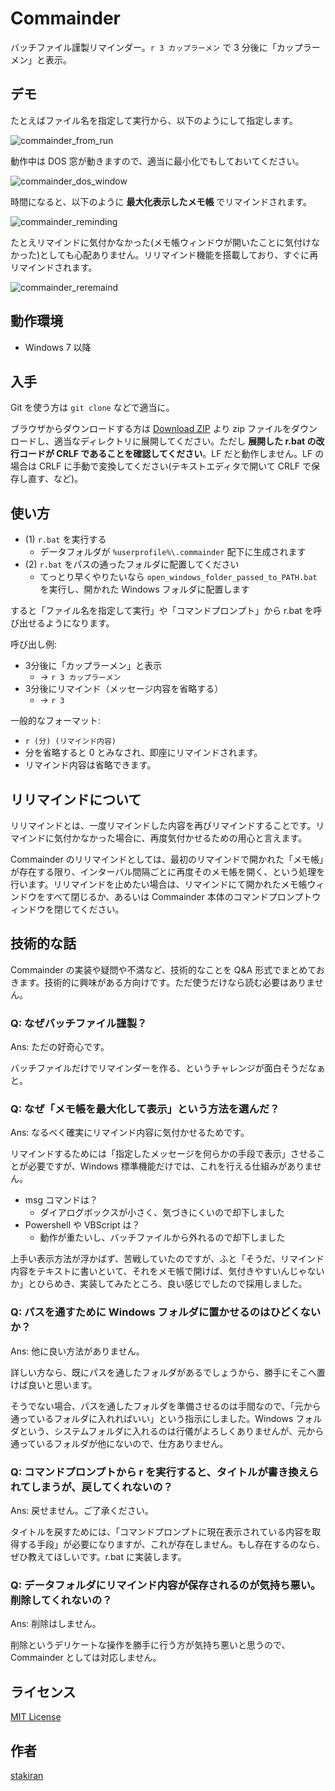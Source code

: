 # Commainder
バッチファイル謹製リマインダー。`r 3 カップラーメン` で 3 分後に「カップラーメン」と表示。

## デモ
たとえばファイル名を指定して実行から、以下のようにして指定します。

![commainder_from_run](https://user-images.githubusercontent.com/23325839/48126693-28752280-e2c5-11e8-8b28-bbc14413dd0f.jpg)

動作中は DOS 窓が動きますので、適当に最小化でもしておいてください。

![commainder_dos_window](https://user-images.githubusercontent.com/23325839/48126698-2b701300-e2c5-11e8-97fb-8697bcc03a63.jpg)

時間になると、以下のように **最大化表示したメモ帳** でリマインドされます。

![commainder_reminding](https://user-images.githubusercontent.com/23325839/48126704-2d39d680-e2c5-11e8-8af9-31709783d419.jpg)

たとえリマインドに気付かなかった(メモ帳ウィンドウが開いたことに気付けなかった)としても心配ありません。リリマインド機能を搭載しており、すぐに再リマインドされます。

![commainder_reremaind](https://user-images.githubusercontent.com/23325839/48199600-ec62c000-e39f-11e8-9d75-34c1b22804ec.jpg)


## 動作環境
- Windows 7 以降

## 入手
Git を使う方は `git clone` などで適当に。

ブラウザからダウンロードする方は [Download ZIP](https://github.com/stakiran/commainder/archive/master.zip) より zip ファイルをダウンロードし、適当なディレクトリに展開してください。ただし **展開した r.bat の改行コードが CRLF であることを確認してください**。LF だと動作しません。LF の場合は CRLF に手動で変換してください(テキストエディタで開いて CRLF で保存し直す、など)。

## 使い方
- (1) `r.bat` を実行する
  - データフォルダが `%userprofile%\.commainder` 配下に生成されます
- (2) `r.bat` をパスの通ったフォルダに配置してください
  - てっとり早くやりたいなら `open_windows_folder_passed_to_PATH.bat` を実行し、開かれた Windows フォルダに配置します

すると「ファイル名を指定して実行」や「コマンドプロンプト」から r.bat を呼び出せるようになります。

呼び出し例:

- 3分後に「カップラーメン」と表示
  - → `r 3 カップラーメン`
- 3分後にリマインド（メッセージ内容を省略する）
  - → `r 3`

一般的なフォーマット:

- `r (分) (リマインド内容)`
- 分を省略すると 0 とみなされ、即座にリマインドされます。
- リマインド内容は省略できます。

## リリマインドについて
リリマインドとは、一度リマインドした内容を再びリマインドすることです。リマインドに気付かなかった場合に、再度気付かせるための用心と言えます。

Commainder のリリマインドとしては、最初のリマインドで開かれた「メモ帳」が存在する限り、インターバル間隔ごとに再度そのメモ帳を開く、という処理を行います。リリマインドを止めたい場合は、リマインドにて開かれたメモ帳ウィンドウをすべて閉じるか、あるいは Commainder 本体のコマンドプロンプトウィンドウを閉じてください。

## 技術的な話
Commainder の実装や疑問や不満など、技術的なことを Q&A 形式でまとめておきます。技術的に興味がある方向けです。ただ使うだけなら読む必要はありません。

### Q: なぜバッチファイル謹製？
Ans: ただの好奇心です。

バッチファイルだけでリマインダーを作る、というチャレンジが面白そうだなぁと。

### Q: なぜ「メモ帳を最大化して表示」という方法を選んだ？
Ans: なるべく確実にリマインド内容に気付かせるためです。

リマインドするためには「指定したメッセージを何らかの手段で表示」させることが必要ですが、Windows 標準機能だけでは、これを行える仕組みがありません。

- msg コマンドは？
  - ダイアログボックスが小さく、気づきにくいので却下しました
- Powershell や VBScript は？
  - 動作が重たいし、バッチファイルから外れるので却下しました

上手い表示方法が浮かばず、苦戦していたのですが、ふと「そうだ、リマインド内容をテキストに書いといて、それをメモ帳で開けば、気付きやすいんじゃないか」とひらめき、実装してみたところ、良い感じでしたので採用しました。

### Q: パスを通すために Windows フォルダに置かせるのはひどくないか？
Ans: 他に良い方法がありません。

詳しい方なら、既にパスを通したフォルダがあるでしょうから、勝手にそこへ置けば良いと思います。

そうでない場合、パスを通したフォルダを準備させるのは手間なので、「元から通っているフォルダに入れればいい」という指示にしました。Windows フォルダという、システムフォルダに入れるのは行儀がよろしくありませんが、元から通っているフォルダが他にないので、仕方ありません。

### Q: コマンドプロンプトから r を実行すると、タイトルが書き換えられてしまうが、戻してくれないの？
Ans: 戻せません。ご了承ください。

タイトルを戻すためには、「コマンドプロンプトに現在表示されている内容を取得する手段」が必要になりますが、これが存在しません。もし存在するのなら、ぜひ教えてほしいです。r.bat に実装します。

### Q: データフォルダにリマインド内容が保存されるのが気持ち悪い。削除してくれないの？
Ans: 削除はしません。

削除というデリケートな操作を勝手に行う方が気持ち悪いと思うので、Commainder としては対応しません。

## ライセンス
[MIT License](LICENSE)

## 作者
[stakiran](https://github.com/stakiran)
